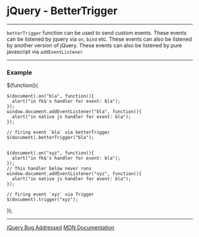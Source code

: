 # jQuery - BetterTrigger

---

`betterTrigger` function can be used to send custom events.
These events can be listened by jquery via `on`, `bind` etc.
These events can also be listened by another version of jQuery.
These events can also be listened by pure javascript via `addEventListener`

---

### Example

  $(function(){

    $(document).on("bla", function(){
      alert("in fk$'s handler for event: bla");
    });
    window.document.addEventListener("bla", function(){
      alert("in native js handler for event: bla");
    });

    // firing event `bla` via betterTrigger
    $(document).betterTrigger("bla");


    $(document).on("xyz", function(){
      alert("in fk$'s handler for event: bla");
    });
    // This handler below never runs
    window.document.addEventListener("xyz", function(){
      alert("in native js handler for event: bla");
    });

    // firing event `xyz` via Trigger
    $(document).trigger("xyz");
  });


---

[jQuery Bug Addressed](http://bugs.jquery.com/ticket/11047)
[MDN Documentation](https://developer.mozilla.org/en-US/docs/Web/Guide/API/DOM/Events/Creating_and_triggering_events)

